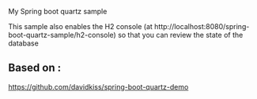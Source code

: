 My Spring boot quartz sample

This sample also enables the H2 console (at http://localhost:8080/spring-boot-quartz-sample/h2-console) so that you can review the state of the database

## Based on :
https://github.com/davidkiss/spring-boot-quartz-demo
